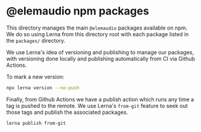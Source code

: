 # @elemaudio npm packages

This directory manages the main `@elemaudio` packages available on npm. We do so
using Lerna from this directory root with each package listed in the `packages/`
directory.

We use Lerna's idea of versioning and publishing to manage our packages, with versioning
done locally and publishing automatically from CI via Github Actions.

To mark a new version:

```bash
npx lerna version --no-push
```

Finally, from Github Actions we have a publish action which runs any time a tag
is pushed to the remote. We use Lerna's `from-git` feature to seek out those tags
and publish the associated packages.

```bash
lerna publish from-git
```
